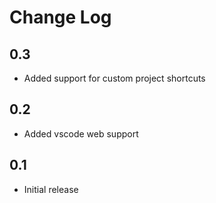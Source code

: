# Change Log

## 0.3

- Added support for custom project shortcuts

## 0.2

- Added vscode web support

## 0.1

- Initial release
